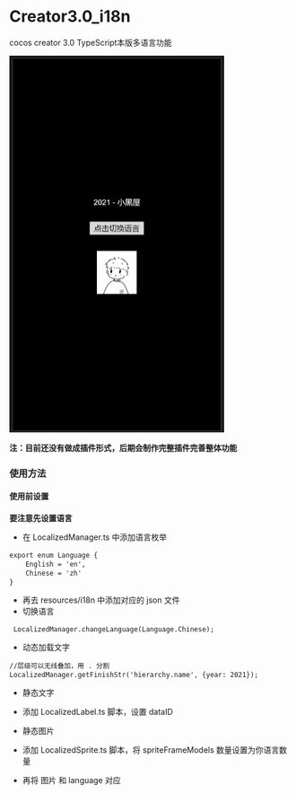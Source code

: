 # Creator3.0_i18n
 cocos creator 3.0 TypeScript本版多语言功能
 
 ![示例图](https://github.com/ChenBiaoHub/Creator3.0_i18n/blob/master/i18n-demo.gif?raw=true)
 
 **注：目前还没有做成插件形式，后期会制作完整插件完善整体功能**
 
 ### 使用方法
 #### 使用前设置
 **要注意先设置语言**
 - 在 LocalizedManager.ts 中添加语言枚举
 ```
 export enum Language {
     English = 'en',
     Chinese = 'zh'
 }
 ```
 - 再去 resources/i18n 中添加对应的 json 文件
 - 切换语言
 ```
  LocalizedManager.changeLanguage(Language.Chinese);
 ```
- 动态加载文字
```
//层级可以无线叠加，用 . 分割
LocalizedManager.getFinishStr('hierarchy.name', {year: 2021});
```
- 静态文字
 - 添加 LocalizedLabel.ts 脚本，设置 dataID

- 静态图片
 - 添加 LocalizedSprite.ts 脚本，将 spriteFrameModels 数量设置为你语言数量
 - 再将 图片 和 language 对应
